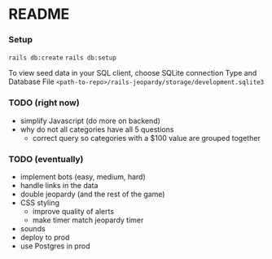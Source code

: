 # README

### Setup
`rails db:create`
`rails db:setup`

To view seed data in your SQL client, choose SQLite connection Type and Database File 
`<path-to-repo>/rails-jeopardy/storage/development.sqlite3`


### TODO (right now)
* simplify Javascript (do more on backend)
* why do not all categories have all 5 questions
  * correct query so categories with a $100 value are grouped together

### TODO (eventually)
* implement bots (easy, medium, hard)
* handle <a> links in the data
* double jeopardy (and the rest of the game)
* CSS styling
  * improve quality of alerts
  * make timer match jeopardy timer
* sounds
* deploy to prod
* use Postgres in prod